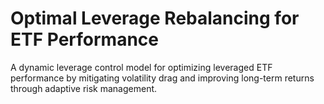 # Optimal Leverage Rebalancing for ETF Performance
A dynamic leverage control model for optimizing leveraged ETF performance by mitigating volatility drag and improving long-term returns through adaptive risk management.
